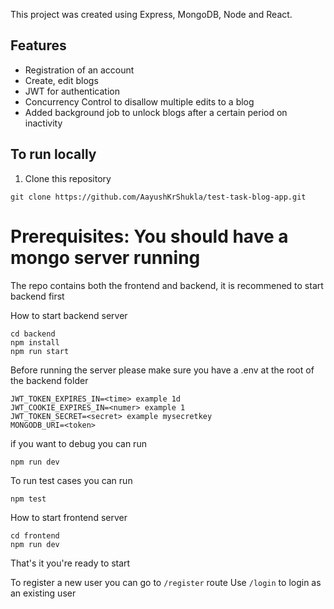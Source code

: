 This project was created using Express, MongoDB, Node and React.

## Features
* Registration of an account
* Create, edit blogs
* JWT for authentication
* Concurrency Control to disallow multiple edits to a blog
* Added background job to unlock blogs after a certain period on inactivity

## To run locally
1. Clone this repository
```
git clone https://github.com/AayushKrShukla/test-task-blog-app.git
```

# Prerequisites: You should have a mongo server running


The repo contains both the frontend and backend, it is recommened to start backend first


How to start backend server
```
cd backend
npm install
npm run start
```


Before running the server please make sure you have a .env at the root of the backend folder
```
JWT_TOKEN_EXPIRES_IN=<time> example 1d
JWT_COOKIE_EXPIRES_IN=<numer> example 1
JWT_TOKEN_SECRET=<secret> example mysecretkey
MONGODB_URI=<token>
```


if you want to debug you can run
```
npm run dev
```


To run test cases you can run 
```
npm test
```


How to start frontend server
```
cd frontend
npm run dev
```


That's it you're ready to start



To register a new user you can go to `/register` route
Use `/login` to login as an existing user













